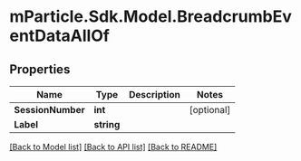 # mParticle.Sdk.Model.BreadcrumbEventDataAllOf
## Properties

Name | Type | Description | Notes
------------ | ------------- | ------------- | -------------
**SessionNumber** | **int** |  | [optional] 
**Label** | **string** |  | 

[[Back to Model list]](../README.md#documentation-for-models) [[Back to API list]](../README.md#documentation-for-api-endpoints) [[Back to README]](../README.md)

